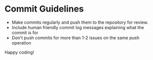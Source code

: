 # Commit Guidelines
- Make commits regularly and push them to the repository for review.
- Include human friendly commit log messages explaining what the commit is for
- Don't push commits for more than 1-2 issues on the same push operation

Happy coding!   
